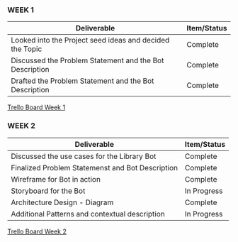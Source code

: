 

### WEEK 1

Deliverable | Item/Status 
------------ | ------------- 
Looked into the Project seed ideas and decided the Topic | Complete 
Discussed the Problem Statement and the Bot Description | Complete
Drafted the Problem Statement and the Bot Description | Complete

[Trello Board Week 1](https://trello.com/b/zRGDgafi/week-1)

### WEEK 2

Deliverable | Item/Status 
------------ | ------------- 
Discussed the use cases for the Library Bot | Complete 
Finalized Problem Statemenst and Bot Description | Complete
Wireframe for Bot in action | Complete 
Storyboard for the Bot | In Progress
Architecture Design - Diagram | Complete
Additional Patterns and contextual description | In Progress

[Trello Board Week 2](https://trello.com/b/YMimrKtA/week-2)
